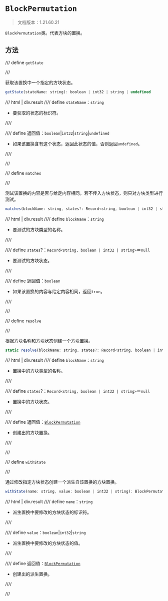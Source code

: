 # `BlockPermutation`

> 文档版本：1.21.60.21

`BlockPermutation`类。代表方块的置换。

## 方法

/// define
`getState`


///

获取该置换中一个指定的方块状态。

```js
getState(stateName: string): boolean | int32 | string | undefined
```

/// html | div.result
//// define
`stateName`：`string`

- 要获取的状态的标识符。


////

//// define
返回值：`boolean`|`int32`|`string`|`undefined`

- 如果该置换含有这个状态，返回此状态的值，否则返回`undefined`。


////

///


/// define
`matches`


///

测试该置换的内容是否与给定内容相同。若不传入方块状态，则只对方块类型进行测试。

```js
matches(blockName: string, states?: Record<string, boolean | int32 | string>): boolean
```

/// html | div.result
//// define
`blockName`：`string`

- 要测试的方块类型的名称。


////

//// define
`states`?：`Record<string, boolean | int32 | string>`＝`null`

- 要测试的方块状态。


////

//// define
返回值：`boolean`

- 如果该置换的内容与给定内容相同，返回`true`。


////

///


/// define
`resolve`


///

根据方块名称和方块状态创建一个方块置换。

```js
static resolve(blockName: string, states?: Record<string, boolean | int32 | string>): BlockPermutation
```

/// html | div.result
//// define
`blockName`：`string`

- 置换中的方块类型的名称。


////

//// define
`states`?：`Record<string, boolean | int32 | string>`＝`null`

- 置换中的方块状态。


////

//// define
返回值：[`BlockPermutation`](./blockpermutation.md)

- 创建出的方块置换。


////

///


/// define
`withState`


///

通过修改指定方块状态创建一个派生自该置换的方块置换。

```js
withState(name: string, value: boolean | int32 | string): BlockPermutation
```

/// html | div.result
//// define
`name`：`string`

- 派生置换中要修改的方块状态的标识符。


////

//// define
`value`：`boolean`|`int32`|`string`

- 派生置换中要修改的方块状态的值。


////

//// define
返回值：[`BlockPermutation`](./blockpermutation.md)

- 创建出的派生置换。


////

///

